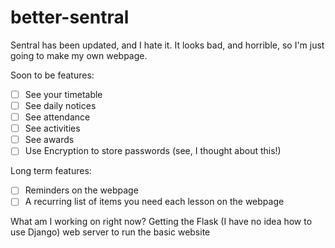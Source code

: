 # better-sentral
Sentral has been updated, and I hate it. It looks bad, and horrible, so I'm just going to make my own webpage.

Soon to be features:
 - [ ] See your timetable
 - [ ] See daily notices
 - [ ] See attendance
 - [ ] See activities
 - [ ] See awards
 - [ ] Use Encryption to store passwords (see, I thought about this!)

Long term features:
 - [ ] Reminders on the webpage
 - [ ] A recurring list of items you need each lesson on the webpage

What am I working on right now?
Getting the Flask (I have no idea how to use Django) web server to run the basic website
